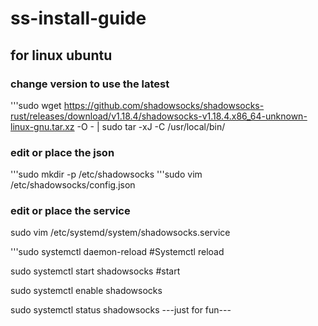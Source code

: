 # ss-install-guide
## for linux ubuntu
### change version to use the latest
'''sudo wget https://github.com/shadowsocks/shadowsocks-rust/releases/download/v1.18.4/shadowsocks-v1.18.4.x86_64-unknown-linux-gnu.tar.xz -O - | sudo tar -xJ -C /usr/local/bin/

### edit or place the json
'''sudo mkdir -p /etc/shadowsocks
'''sudo vim /etc/shadowsocks/config.json

### edit or place the service
sudo vim /etc/systemd/system/shadowsocks.service


'''sudo systemctl daemon-reload #Systemctl reload

sudo systemctl start shadowsocks #start

sudo systemctl enable shadowsocks

sudo systemctl status shadowsocks
---just for fun---
